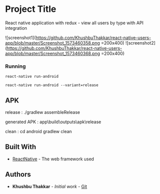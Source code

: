 # Project Title

React native application with redux - view all users by type with API integration

![screenshot1](https://github.com/KhushbuThakkar/react-native-users-app/blob/master/Screenshot_1573460358.png =200x400)
![screenshot2](https://github.com/KhushbuThakkar/react-native-users-app/blob/master/Screenshot_1573460368.png =200x400)

### Running

```
react-native run-android
```

```
react-native run-android --variant=release
```

## APK

release :
./gradlew assembleRelease

generated APK :
app\build\outputs\apk\release

clean :
cd android
gradlew clean

## Built With

- [ReactNative](http://www.dropwizard.io/1.0.2/docs/) - The web framework used

## Authors

- **Khushbu Thakkar** - _Initial work_ - [Git](https://github.com/KhushbuThakkar)
